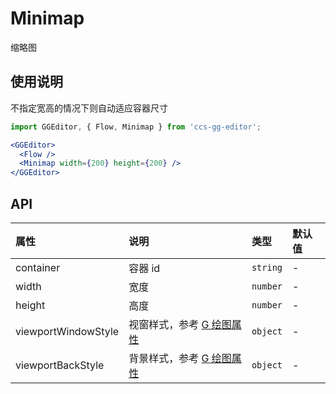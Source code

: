# Minimap

缩略图

## 使用说明

不指定宽高的情况下则自动适应容器尺寸

```jsx
import GGEditor, { Flow, Minimap } from 'ccs-gg-editor';

<GGEditor>
  <Flow />
  <Minimap width={200} height={200} />
</GGEditor>
```

## API

| 属性 | 说明 | 类型 | 默认值 |
| :--- | :--- | :--- | :--- |
| container | 容器 id | `string` | - |
| width | 宽度 | `number` | - |
| height | 高度 | `number` | - |
| viewportWindowStyle | 视窗样式，参考 [G 绘图属性](https://antv.alipay.com/zh-cn/g2/3.x/api/graphic.html) | `object` | - |
| viewportBackStyle | 背景样式，参考 [G 绘图属性](https://antv.alipay.com/zh-cn/g2/3.x/api/graphic.html) | `object` | - |
